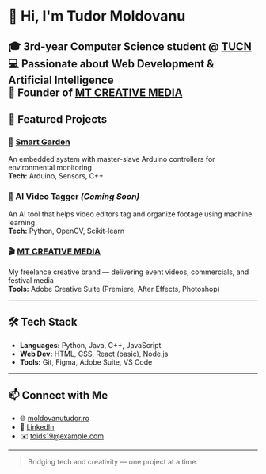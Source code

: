 # 👋 Hi, I'm Tudor Moldovanu

🎓 3rd-year Computer Science student @ [TUCN](https://www.utcluj.ro/en/)  
💻 Passionate about **Web Development** & **Artificial Intelligence**  
🎥 Founder of [MT CREATIVE MEDIA](https://moldovanutudor.ro)
---

## 🚀 Featured Projects

### 🌿 [Smart Garden](https://github.com/toids19/smart-garden)
An embedded system with master-slave Arduino controllers for environmental monitoring  
**Tech:** Arduino, Sensors, C++

### 🧠 AI Video Tagger *(Coming Soon)*
An AI tool that helps video editors tag and organize footage using machine learning  
**Tech:** Python, OpenCV, Scikit-learn

### 🎬 [MT CREATIVE MEDIA](https://moldovanutudor.ro)
My freelance creative brand — delivering event videos, commercials, and festival media  
**Tools:** Adobe Creative Suite (Premiere, After Effects, Photoshop)

---

## 🛠 Tech Stack

- **Languages:** Python, Java, C++, JavaScript
- **Web Dev:** HTML, CSS, React (basic), Node.js
- **Tools:** Git, Figma, Adobe Suite, VS Code

---

## 📫 Connect with Me

- 🌐 [moldovanutudor.ro](https://moldovanutudor.ro)
- 💼 [LinkedIn](https://linkedin.com/in/your-link)
- ✉️ toids19@example.com

---

> Bridging tech and creativity — one project at a time.
